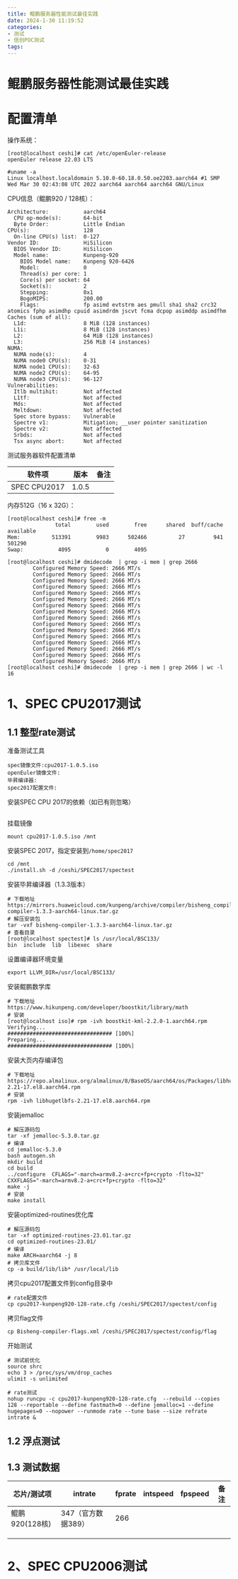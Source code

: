 ```yaml
---
title: 鲲鹏服务器性能测试最佳实践
date: 2024-1-30 11:19:52
categories:
- 测试
- 信创POC测试
tags:
---
```


# 鲲鹏服务器性能测试最佳实践

# 配置清单

操作系统：

```shell
[root@localhost ceshi]# cat /etc/openEuler-release
openEuler release 22.03 LTS

#uname -a
Linux localhost.localdomain 5.10.0-60.18.0.50.oe2203.aarch64 #1 SMP Wed Mar 30 02:43:08 UTC 2022 aarch64 aarch64 aarch64 GNU/Linux
```

CPU信息（鲲鹏920 / 128核）：

```shell
Architecture:           aarch64
  CPU op-mode(s):       64-bit
  Byte Order:           Little Endian
CPU(s):                 128
  On-line CPU(s) list:  0-127
Vendor ID:              HiSilicon
  BIOS Vendor ID:       HiSilicon
  Model name:           Kunpeng-920
    BIOS Model name:    Kunpeng 920-6426
    Model:              0
    Thread(s) per core: 1
    Core(s) per socket: 64
    Socket(s):          2
    Stepping:           0x1
    BogoMIPS:           200.00
    Flags:              fp asimd evtstrm aes pmull sha1 sha2 crc32 atomics fphp asimdhp cpuid asimdrdm jscvt fcma dcpop asimddp asimdfhm
Caches (sum of all):
  L1d:                  8 MiB (128 instances)
  L1i:                  8 MiB (128 instances)
  L2:                   64 MiB (128 instances)
  L3:                   256 MiB (4 instances)
NUMA:
  NUMA node(s):         4
  NUMA node0 CPU(s):    0-31
  NUMA node1 CPU(s):    32-63
  NUMA node2 CPU(s):    64-95
  NUMA node3 CPU(s):    96-127
Vulnerabilities:
  Itlb multihit:        Not affected
  L1tf:                 Not affected
  Mds:                  Not affected
  Meltdown:             Not affected
  Spec store bypass:    Vulnerable
  Spectre v1:           Mitigation; __user pointer sanitization
  Spectre v2:           Not affected
  Srbds:                Not affected
  Tsx async abort:      Not affected
```

测试服务器软件配置清单

| 软件项       | 版本  | 备注 |
| ------------ | ----- | ---- |
| SPEC CPU2017 | 1.0.5 |      |

内存512G（16 x 32G）：

```shell
[root@localhost ceshi]# free -m
               total        used        free      shared  buff/cache   available
Mem:          513391        9983      502466          27         941      501290
Swap:           4095           0        4095

[root@localhost ceshi]# dmidecode  | grep -i mem | grep 2666
        Configured Memory Speed: 2666 MT/s
        Configured Memory Speed: 2666 MT/s
        Configured Memory Speed: 2666 MT/s
        Configured Memory Speed: 2666 MT/s
        Configured Memory Speed: 2666 MT/s
        Configured Memory Speed: 2666 MT/s
        Configured Memory Speed: 2666 MT/s
        Configured Memory Speed: 2666 MT/s
        Configured Memory Speed: 2666 MT/s
        Configured Memory Speed: 2666 MT/s
        Configured Memory Speed: 2666 MT/s
        Configured Memory Speed: 2666 MT/s
        Configured Memory Speed: 2666 MT/s
        Configured Memory Speed: 2666 MT/s
        Configured Memory Speed: 2666 MT/s
        Configured Memory Speed: 2666 MT/s
[root@localhost ceshi]# dmidecode  | grep -i mem | grep 2666 | wc -l
16
```

# 1、SPEC CPU2017测试

## 1.1 整型rate测试

准备测试工具

```she
spec镜像文件:cpu2017-1.0.5.iso
openEuler镜像文件:
毕昇编译器:
spec2017配置文件:
```

安装SPEC CPU 2017的依赖（如已有则忽略）

```shell

```

挂载镜像

```shell
mount cpu2017-1.0.5.iso /mnt
```

安装SPEC 2017，指定安装到`/home/spec2017`

```shell
cd /mnt
./install.sh -d /ceshi/SPEC2017/spectest
```

安装毕昇编译器（1.3.3版本）

```shell
# 下载地址
https://mirrors.huaweicloud.com/kunpeng/archive/compiler/bisheng_compiler/bisheng-compiler-1.3.3-aarch64-linux.tar.gz
# 解压安装包
tar -vxf bisheng-compiler-1.3.3-aarch64-linux.tar.gz
# 查看目录
[root@localhost spectest]# ls /usr/local/BSC133/
bin  include  lib  libexec  share
```

设置编译器环境变量

```shell
export LLVM_DIR=/usr/local/BSC133/
```

安装鲲鹏数学库

```shell
# 下载地址 
https://www.hikunpeng.com/developer/boostkit/library/math
# 安装
[root@localhost iso]# rpm -ivh boostkit-kml-2.2.0-1.aarch64.rpm
Verifying...                          ################################# [100%]
Preparing...                          ################################# [100%]
```

安装大页内存编译包

```shell
# 下载地址
https://repo.almalinux.org/almalinux/8/BaseOS/aarch64/os/Packages/libhugetlbfs-2.21-17.el8.aarch64.rpm
# 安装
rpm -ivh libhugetlbfs-2.21-17.el8.aarch64.rpm
```

安装jemalloc

```shell
# 解压源码包
tar -xf jemalloc-5.3.0.tar.gz 
# 编译
cd jemalloc-5.3.0 
bash autogen.sh 
mkdir build 
cd build 
../configure  CFLAGS="-march=armv8.2-a+crc+fp+crypto -flto=32" CXXFLAGS="-march=armv8.2-a+crc+fp+crypto -flto=32" 
make -j 
# 安装
make install
```

安装optimized-routines优化库

```shell
# 解压源码包
tar -xf optimized-routines-23.01.tar.gz 
cd optimized-routines-23.01/
# 编译
make ARCH=aarch64 -j 8
# 拷贝库文件
cp -a build/lib/lib* /usr/local/lib
```

拷贝cpu2017配置文件到config目录中

```shell
# rate配置文件
cp cpu2017-kunpeng920-128-rate.cfg /ceshi/SPEC2017/spectest/config 
```

拷贝flag文件

```shell
cp Bisheng-compiler-flags.xml /ceshi/SPEC2017/spectest/config/flag
```

开始测试

```shell
# 测试前优化
source shrc
echo 3 > /proc/sys/vm/drop_caches
ulimit -s unlimited

# rate测试
nohup runcpu -c cpu2017-kunpeng920-128-rate.cfg  --rebuild --copies 128 --reportable --define fastmath=0 --define jemalloc=1 --define hugepages=0 --nopower --runmode rate --tune base --size refrate intrate &
```

## 1.2 浮点测试



## 1.3 测试数据

| 芯片/测试项    | intrate            | fprate | intspeed | fpspeed | 备注 |
| -------------- | ------------------ | ------ | -------- | ------- | ---- |
| 鲲鹏920(128核) | 347（官方数据389） | 266    |          |         |      |
|                |                    |        |          |         |      |
|                |                    |        |          |         |      |
|                |                    |        |          |         |      |



# 2、SPEC CPU2006测试





















